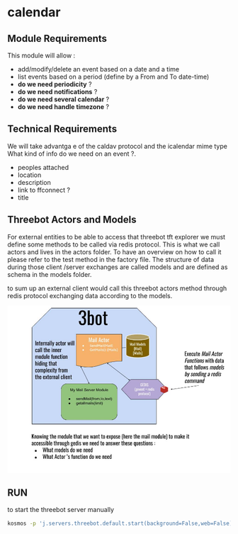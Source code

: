 # calendar

## Module Requirements

This module will allow :

- add/modify/delete an event based on a date and a time
- list events based on a period (define by a From and To date-time)
- **do we need periodicity** ?
- **do we need notifications** ?
- **do we need several calendar** ?
- **do we need handle timezone** ?

## Technical Requirements

We will take advantga e of the caldav protocol and the icalendar mime type
What kind of info do we need on an event ?.

- peoples attached
- location
- description
- link to ffconnect ?
- title

## Threebot Actors and Models

For external entities to be able to access that threebot tft explorer we must define some methods to be called via redis protocol.
This is what we call actors and lives in the actors folder. To have an overview on how to call it please refer to the test method in the factory file.
The structure of data during those client /server exchanges are called models and are defined as schema in the models folder.

to sum up an external client would call this threebot actors method through redis protocol exchanging data according to the models.

![3Bot module example with mail module](../doc/images/3bot_actors_models.jpg)

## RUN

to start the threebot server manually

```bash
kosmos -p 'j.servers.threebot.default.start(background=False,web=False)'
```
